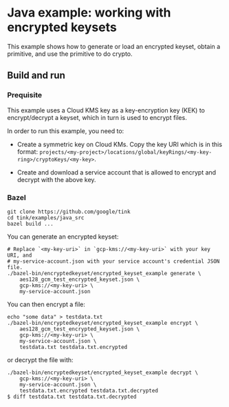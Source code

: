 # Java example: working with encrypted keysets

This example shows how to generate or load an encrypted keyset, obtain a
primitive, and use the primitive to do crypto.

## Build and run

### Prequisite

This example uses a Cloud KMS key as a key-encryption key (KEK) to
encrypt/decrypt a keyset, which in turn is used to encrypt files.

In order to run this example, you need to:

*   Create a symmetric key on Cloud KMs. Copy the key URI which is in this
    format:
    `projects/<my-project>/locations/global/keyRings/<my-key-ring>/cryptoKeys/<my-key>`.

*   Create and download a service account that is allowed to encrypt and decrypt
    with the above key.

### Bazel

```shell
git clone https://github.com/google/tink
cd tink/examples/java_src
bazel build ...
```

You can generate an encrypted keyset:

```shell
# Replace `<my-key-uri>` in `gcp-kms://<my-key-uri>` with your key URI, and
# my-service-account.json with your service account's credential JSON file.
./bazel-bin/encryptedkeyset/encrypted_keyset_example generate \
    aes128_gcm_test_encrypted_keyset.json \
    gcp-kms://<my-key-uri> \
    my-service-account.json
```

You can then encrypt a file:

```shell
echo "some data" > testdata.txt
./bazel-bin/encryptedkeyset/encrypted_keyset_example encrypt \
    aes128_gcm_test_encrypted_keyset.json \
    gcp-kms://<my-key-uri> \
    my-service-account.json \
    testdata.txt testdata.txt.encrypted
```

or decrypt the file with:

```shell
./bazel-bin/encryptedkeyset/encrypted_keyset_example decrypt \
    gcp-kms://<my-key-uri> \
    my-service-account.json \
    testdata.txt.encrypted testdata.txt.decrypted
$ diff testdata.txt testdata.txt.decrypted
```

